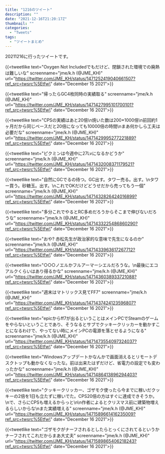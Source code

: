 ```yaml
---
title: "1216のツイート"
description: ""
date: "2021-12-16T21:20:17Z"
thumbnail: ""
categories:
  - "Tweets"
tags:
  - "ツイートまとめ"
---
```

20211216に行ったツイートです。
<!--more-->
{{<tweetlike text=\"Oxygen Not Includedでもだけど、閉鎖された環境での廃熱は難しいな\" screenname=\"jme/k.h (@JME_KH)\" url=\"https://twitter.com/JME_KH/status/1471252419040661507?ref_src=twsrc%5Etfw\" date=\"December 15 2021\">}}

{{<tweetlike text=\"帰ったらGC4枚同時の実績取る\" screenname=\"jme/k.h (@JME_KH)\" url=\"https://twitter.com/JME_KH/status/1471427995101700101?ref_src=twsrc%5Etfw\" date=\"December 16 2021\">}}

{{<tweetlike text=\"CPSの実績はあと20倍\n焼いた数は200*1000倍\n前回約1ヶ月だから同じペースだと20倍になっても10000倍の時間\nまあ何かしら工夫は必要だな\" screenname=\"jme/k.h (@JME_KH)\" url=\"https://twitter.com/JME_KH/status/1471429995277221889?ref_src=twsrc%5Etfw\" date=\"December 16 2021\">}}

{{<tweetlike text=\"ピクミンは今週中に27Lvになるかどうか\" screenname=\"jme/k.h (@JME_KH)\" url=\"https://twitter.com/JME_KH/status/1471432008371179521?ref_src=twsrc%5Etfw\" date=\"December 16 2021\">}}

{{<tweetlike text=\"自然にGCでるの待つ。GC出す。タワー売る。出す。\nタワー買う。砂糖玉。出す。\nこれでOKだけどどうせだから売ってもう一個\" screenname=\"jme/k.h (@JME_KH)\" url=\"https://twitter.com/JME_KH/status/1471432826424016899?ref_src=twsrc%5Etfw\" date=\"December 16 2021\">}}

{{<tweetlike text=\"多分これでやるとRC多めだろうからそこまで伸びないだろうな\" screenname=\"jme/k.h (@JME_KH)\" url=\"https://twitter.com/JME_KH/status/1471433225486860290?ref_src=twsrc%5Etfw\" date=\"December 16 2021\">}}

{{<tweetlike text=\"おや? 赤松先生が政治家的な意味で先生になるのか\" screenname=\"jme/k.h (@JME_KH)\" url=\"https://twitter.com/JME_KH/status/1471433963617267712?ref_src=twsrc%5Etfw\" date=\"December 16 2021\">}}

{{<tweetlike text=\"○○○ノエルかフルアーマーシエルだろうな。\n最後にエコアルクくらいはあり得るかな\" screenname=\"jme/k.h (@JME_KH)\" url=\"https://twitter.com/JME_KH/status/1471436038933721088?ref_src=twsrc%5Etfw\" date=\"December 16 2021\">}}

{{<tweetlike text=\"週末はマトリックス見てFF7\" screenname=\"jme/k.h (@JME_KH)\" url=\"https://twitter.com/JME_KH/status/1471437424123596807?ref_src=twsrc%5Etfw\" date=\"December 16 2021\">}}

{{<tweetlike text=\"epicからff7が出るということはメインPCでSteamのゲームをやらないということであり、そうなるとサブでクッキークリッカーを動かすことになるわけで、やってない時にメインPCの電源を落とせるようになる\" screenname=\"jme/k.h (@JME_KH)\" url=\"https://twitter.com/JME_KH/status/1471473554097324037?ref_src=twsrc%5Etfw\" date=\"December 16 2021\">}}

{{<tweetlike text=\"Windowsアップデートかなんかで画面消えるとリモートデスクトップも動かなくなったな。前は出来たはずだけど、省電力の設定でも変わったかな\" screenname=\"jme/k.h (@JME_KH)\" url=\"https://twitter.com/JME_KH/status/1471486413896294403?ref_src=twsrc%5Etfw\" date=\"December 16 2021\">}}

{{<tweetlike text=\"クッキークリッカー、ゴザモク使ったら今までに稼いだクッキーの2倍を1日も立たずに稼いでた。CPS20倍の方はすぐに達成できそうか。\nで、さらにCPSも増えるからっと\n\n作者によるとクリスマス前に建築物増えるらしいからな\nまた実績増える\" screenname=\"jme/k.h (@JME_KH)\" url=\"https://twitter.com/JME_KH/status/1471589661416235009?ref_src=twsrc%5Etfw\" date=\"December 16 2021\">}}

{{<tweetlike text=\"ゴザモクがナーフされるとしたらとっくにされてるというかナーフされてこれだからまあ大丈夫\" screenname=\"jme/k.h (@JME_KH)\" url=\"https://twitter.com/JME_KH/status/1471589865406218243?ref_src=twsrc%5Etfw\" date=\"December 16 2021\">}}

